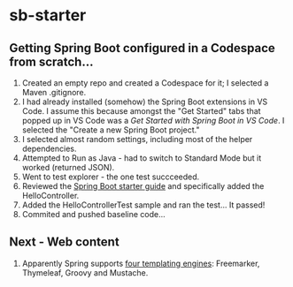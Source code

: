 # sb-starter

## Getting Spring Boot configured in a Codespace from scratch...

1. Created an empty repo and created a Codespace for it; I selected a Maven .gitignore.
1. I had already installed (somehow) the Spring Boot extensions in VS Code.  I assume this because amongst the "Get Started" tabs that popped up in VS Code was a *Get Started with Spring Boot in VS Code*.  I selected the "Create a new Spring Boot project."
1. I selected almost random settings, including most of the helper dependencies.
1. Attempted to Run as Java - had to switch to Standard Mode but it worked (returned JSON).
1. Went to test explorer - the one test succceeded.
1. Reviewed the [Spring Boot starter guide](https://spring.io/guides/gs/spring-boot/) and specifically added the HelloController.
1. Added the HelloControllerTest sample and ran the test... It passed!
1. Commited and pushed baseline code...

## Next - Web content

1. Apparently Spring supports [four templating engines](https://docs.spring.io/spring-boot/docs/current/reference/htmlsingle/#web.servlet.spring-mvc.binding-initializer): Freemarker, Thymeleaf, Groovy and Mustache.

